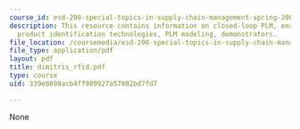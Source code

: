 ```yaml
---
course_id: esd-290-special-topics-in-supply-chain-management-spring-2005
description: This resource contains information on closed-loop PLM, enabling technologies,
  product identification technologies, PLM modeling, demonstrators.
file_location: /coursemedia/esd-290-special-topics-in-supply-chain-management-spring-2005/339e0898acb4ff909927a57082bd7fd7_dimitris_rfid.pdf
file_type: application/pdf
layout: pdf
title: dimitris_rfid.pdf
type: course
uid: 339e0898acb4ff909927a57082bd7fd7

---
```

None